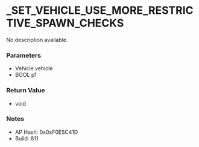 # _SET_VEHICLE_USE_MORE_RESTRICTIVE_SPAWN_CHECKS

No description available.

### Parameters
* Vehicle vehicle
* BOOL p1

### Return Value
* void

### Notes
* AP Hash: 0x0xF0E5C41D
* Build: 811

